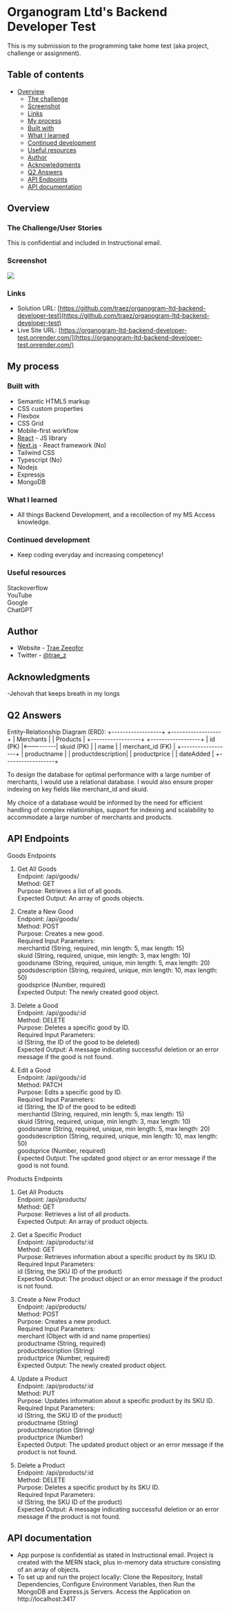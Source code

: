 # Organogram Ltd's Backend Developer Test

This is my submission to the programming take home test (aka project, challenge or assignment). 

## Table of contents

- [Overview](#overview)
  - [The challenge](#the-challenge)
  - [Screenshot](#screenshot)
  - [Links](#links)
  - [My process](#my-process)
  - [Built with](#built-with)
  - [What I learned](#what-i-learned)
  - [Continued development](#continued-development)
  - [Useful resources](#useful-resources)
  - [Author](#author)
  - [Acknowledgments](#acknowledgments)
  - [Q2 Answers](#q2-answers)
  - [API Endpoints](#api-endpoints)
  - [API documentation](#api-documentation)

## Overview

### The Challenge/User Stories

This is confidential and included in Instructional email. 

### Screenshot

![](screenshot-desktop.png)

### Links

- Solution URL: [https://github.com/traez/organogram-ltd-backend-developer-test](https://github.com/traez/organogram-ltd-backend-developer-test)
- Live Site URL: [https://organogram-ltd-backend-developer-test.onrender.com/](https://organogram-ltd-backend-developer-test.onrender.com/)

## My process

### Built with

- Semantic HTML5 markup 
- CSS custom properties 
- Flexbox 
- CSS Grid 
- Mobile-first workflow 
- [React](https://reactjs.org/) - JS library 
- [Next.js](https://nextjs.org/) - React framework (No)
- Tailwind CSS  
- Typescript (No)
- Nodejs
- Expressjs
- MongoDB

### What I learned

- All things Backend Development, and a recollection of my MS Access knowledge. 

### Continued development

- Keep coding everyday and increasing competency!

### Useful resources

Stackoverflow  
YouTube  
Google  
ChatGPT

## Author

- Website - [Trae Zeeofor](https://github.com/traez)
- Twitter - [@trae_z](https://twitter.com/trae_z)

## Acknowledgments
 
-Jehovah that keeps breath in my longs 

## Q2 Answers

Entity-Relationship Diagram (ERD): 
+------------------+          +------------------+
|   Merchants     |          |     Products     |
+------------------+          +------------------+
| id (PK)          |<---------| skuid (PK)       |
| name             |          | merchant_id (FK) |
+------------------+          | productname      |
                              | productdescription|
                              | productprice     |
                              | dateAdded        |
                              +------------------+

To design the database for optimal performance with a large number of merchants, I would use a relational database. I would also ensure proper indexing on key fields like merchant_id and skuid.

My choice of a database would be informed by the need for efficient handling of complex relationships, support for indexing and scalability to accommodate a large number of merchants and products.

## API Endpoints
Goods Endpoints  

1. Get All Goods  
Endpoint: /api/goods/  
Method: GET  
Purpose: Retrieves a list of all goods.  
Expected Output: An array of goods objects.  

2. Create a New Good  
Endpoint: /api/goods/  
Method: POST  
Purpose: Creates a new good.  
Required Input Parameters:  
merchantid (String, required, min length: 5, max length: 15)  
skuid (String, required, unique, min length: 3, max length: 10)  
goodsname (String, required, unique, min length: 5, max length: 20)  
goodsdescription (String, required, unique, min length: 10, max length: 50)  
goodsprice (Number, required)  
Expected Output: The newly created good object.  

3. Delete a Good  
Endpoint: /api/goods/:id  
Method: DELETE  
Purpose: Deletes a specific good by ID.  
Required Input Parameters:  
id (String, the ID of the good to be deleted)  
Expected Output: A message indicating successful deletion or an error message if the good is not found.  

4. Edit a Good  
Endpoint: /api/goods/:id  
Method: PATCH  
Purpose: Edits a specific good by ID.  
Required Input Parameters:  
id (String, the ID of the good to be edited)  
merchantid (String, required, min length: 5, max length: 15)  
skuid (String, required, unique, min length: 3, max length: 10)  
goodsname (String, required, unique, min length: 5, max length: 20)  
goodsdescription (String, required, unique, min length: 10, max length: 50)  
goodsprice (Number, required)  
Expected Output: The updated good object or an error message if the good is not found.  

Products Endpoints  

1. Get All Products  
Endpoint: /api/products/  
Method: GET  
Purpose: Retrieves a list of all products.  
Expected Output: An array of product objects.  

2. Get a Specific Product  
Endpoint: /api/products/:id  
Method: GET  
Purpose: Retrieves information about a specific product by its SKU ID.  
Required Input Parameters:  
id (String, the SKU ID of the product)  
Expected Output: The product object or an error message if the product is not found.  

3. Create a New Product  
Endpoint: /api/products/  
Method: POST  
Purpose: Creates a new product.  
Required Input Parameters:  
merchant (Object with id and name properties)  
productname (String, required)  
productdescription (String)  
productprice (Number, required)  
Expected Output: The newly created product object.  

4. Update a Product  
Endpoint: /api/products/:id  
Method: PUT  
Purpose: Updates information about a specific product by its SKU ID.  
Required Input Parameters:  
id (String, the SKU ID of the product)  
productname (String)  
productdescription (String)  
productprice (Number)  
Expected Output: The updated product object or an error message if the product is not found.  

5. Delete a Product  
Endpoint: /api/products/:id  
Method: DELETE  
Purpose: Deletes a specific product by its SKU ID.  
Required Input Parameters:  
id (String, the SKU ID of the product)  
Expected Output: A message indicating successful deletion or an error message if the product is not found.  

## API documentation
- App purpose is confidential as stated in Instructional email. Project is created with the MERN stack, plus in-memory data structure consisting of an array of objects.   
- To set up and run the project locally: Clone the Repository, Install Dependencies, Configure Environment Variables, then Run the MongoDB and Express.js Servers. Access the Application on http://localhost:3417
